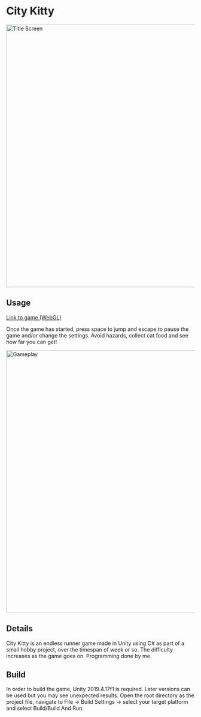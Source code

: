 # City Kitty

<img src="https://i.imgur.com/0ybjC59.png" alt="Title Screen" width="700"/>

## Usage

[Link to game (WebGL)](https://kane96.github.io/City-Kitty-Game/)

Once the game has started, press space to jump and escape to pause the game and/or change the settings. Avoid hazards, collect cat food and see how far you can get!

<img src="https://i.imgur.com/R83XWHs.png" alt="Gameplay" width="700"/>

## Details

City Kitty is an endless runner game made in Unity using C# as part of a small hobby project, over the timespan of week or so. The difficulty increases as the game goes on. Programming done by me.

## Build

In order to build the game, Unity 2019.4.17f1 is required. Later versions can be used but you may see unexpected results. Open the root directory as the project file, navigate to File -> Build Settings -> select your target platform and select Build/Build And Run.
